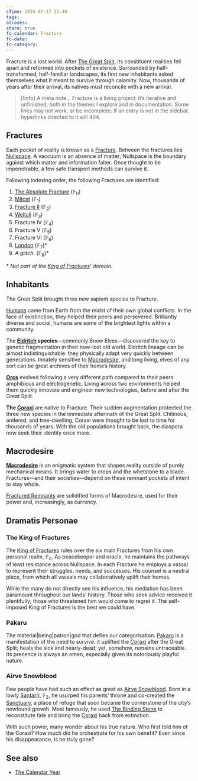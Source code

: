```yaml
---
cTime: 2025-07-17 11:49
tags: 
aliases: 
share: true
fc-calendar: Fracture
fc-date: 
fc-category: 
---
```

Fracture is a lost world. After [The Great Split](The%20Great%20Split.md), its constituent realities fell apart and reformed into pockets of existence. Surrounded by half-transformed, half-familiar landscapes, its first new inhabitants asked themselves what it meant to survive through calamity. Now, thousands of years after their arrival, its natives must reconcile with a new arrival.

> [!info] A meta note…
> Fracture is a living project: it’s iterative and unfinished, both in the themes I explore and in documentation. Some links may not work, or be incomplete. If an entry is not in the sidebar, hyperlinks directed to it will 404.

## Fractures

Each pocket of reality is known as a [Fracture](Fracture.md). Between the fractures lies [Nullspace](Nullspace.md). A vaccuum is an absence of matter; Nullspace is the boundary against which matter and information falter. Once thought to be impenetrable, a few safe transport methods can survive it.

Following indexing order, the following Fractures are identified:

1. [The Absolute Fracture](The%20Absolute%20Fracture.md) ($\mathbb{F}_{0}$)
2. [Mitost](Mitost.md) ($\mathbb{F}_{1}$)
3. [Fracture II](Fracture%20II.md) ($\mathbb{F}_{2}$)
4. [Weltall](Weltall.md) ($\mathbb{F}_{3}$)
5. Fracture IV ($\mathbb{F}_{4}$)
6. Fracture V ($\mathbb{F}_{5}$)
7. Fracture VI ($\mathbb{F}_{6}$)
8. [London](London.md) ($\mathbb{F}_{7}$)\*
9. *A glitch.* ($\mathbb{F}_{8}$)\*

\* *Not part of the [King of Fractures](King%20of%20Fractures.md)’ domain.*

## Inhabitants

The Great Split brought three new sapient species to Fracture.

[Humans](Humanity.md) came from Earth from the midst of their own global conflicts. In the face of existinction, they helped their peers and persevered. Brilliantly diverse and social, humans are some of the brightest lights within a community.

The **[Eldritch](Eldritch%20Lineage.md) species**—commonly Snow Elves—discovered the key to genetic fragmentation in their now-lost old world. Eldritch lineage can be almost indistinguishable: they physically adapt very quickly between generations. Innately sensitive to [Macrodesire](Introduction.md#Macrodesire), and long living, elves of any sort can be great archives of their home’s history.

**[Orcs](Orcs.md)** evolved following a very different path compared to their peers: amphibious and electrogenetic. Living across two environments helped them quickly innovate and engineer new technologies, before and after the Great Split. 

**The [Coraxi](Coraxi.md)** are native to Fracture. Their sudden augmentation protected the three new species in the immediate aftermath of the Great Split. Chitinous, antlered, and tree-dwelling, Coraxi were thought to be lost to time for thousands of years. With the old populations brought back, the diaspora now seek their identity once more.

## Macrodesire

**[Macrodesire](Macrodesire.md)** is an enigmatic system that shapes reality outside of purely mechanical means. It brings water to crops and the whetstone to a blade. Fractures—and their societies—depend on these remnant pockets of intent to stay whole. 

[Fractured Remnants](Fractured%20Remnants.md) are solidified forms of Macrodesire, used for their power and, increasingly, as currency. 

## Dramatis Personae 

### The King of Fractures

The [King of Fractures](King%20of%20Fractures.md) rules over the six main Fractures from his own personal realm, $\mathbb{F}_{0}$. As peacekeeper and oracle, he maintains the pathways of least resistance across Nullspace. In each Fracture he employs a vassal to represent their struggles, needs, and successes. His counsel is a neutral place, from which all vassals may collaboratively uplift their homes.

While the many do not directly see his influence, his mediation has been paramount throughout our lands’ history. Those who seek advice received it plentifully; those who threatened him would come to regret it. The self-imposed King of Fractures is the best we could have.

### Pakaru

The material|being|patron|god that defies our categorisation. [Pakaru](Pakaru.md) is a manifestation of the need to survive: it uplifted the [Coraxi](Coraxi.md) after the Great Split; heals the sick and nearly-dead; yet, somehow, remains untraceable. Its precence is always an omen, especially given its notoriously playful nature.

### Airve Snowblood

Few people have had such an effect as great as [Airve Snowblood](Airve%20Snowblood.md). Born in a lowly [Santarri](Santarri.md), $\mathbb{F}_{2}$, he usurped his parents’ throne and co-created the [Sanctuary](Sanctuary.md), a place of refuge that soon became the cornerstone of the city’s newfound growth. Most famously, he used [The Binding Stone](The%20Binding%20Stone.md) to reconstitute fate and bring the [Coraxi](Coraxi.md) back from extinction. 

With such power, many wonder about his true nature. Who first told him of the Coraxi? How much did he orchestrate for his own benefit? Even since his disappearance, is he truly gone? 


## See also

- [The Calendar Year](./The%20Calendar%20Year.md)
